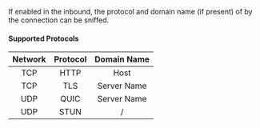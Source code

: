 If enabled in the inbound, the protocol and domain name (if present) of by the connection can be sniffed.

#### Supported Protocols

|  Network  |  Protocol  |  Domain Name  |
|:---------:|:----------:|:-------------:|
|    TCP    |    HTTP    |     Host      |
|    TCP    |    TLS     |  Server Name  |
|    UDP    |    QUIC    |  Server Name  |
|    UDP    |    STUN    |       /       |